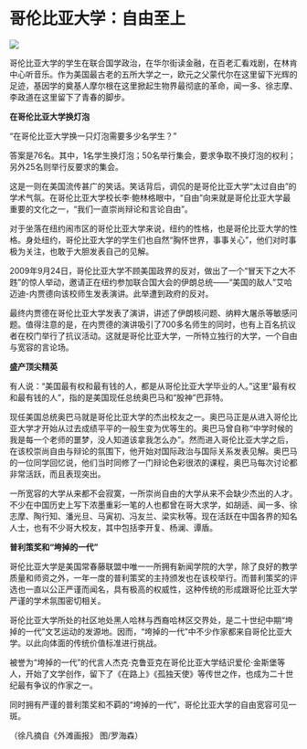 # 哥伦比亚大学：自由至上

![](http://www.yilinzazhi.com/images/yili/yili201314/yili20131435-1-l.jpg)

哥伦比亚大学的学生在联合国学政治，在华尔街读金融，在百老汇看戏剧，在林肯中心听音乐。作为美国最古老的五所大学之一，欧元之父蒙代尔在这里留下光辉的足迹，基因学的奠基人摩尔根在这里掀起生物界最彻底的革命，闻一多、徐志摩、李政道在这里留下了青春的脚步。 

**在哥伦比亚大学换灯泡**

“在哥伦比亚大学换一只灯泡需要多少名学生？” 

答案是76名。其中，1名学生换灯泡；50名举行集会，要求争取不换灯泡的权利；另外25名则举行反要求的集会。 

这是一则在美国流传甚广的笑话。笑话背后，调侃的是哥伦比亚大学“太过自由”的学术气氛。在哥伦比亚大学校长李·鲍林格眼中，“自由”向来就是哥伦比亚大学最重要的文化之一，“我们一直崇尚辩论和言论自由”。 

对于坐落在纽约闹市区的哥伦比亚大学来说，纽约的性格，也是哥伦比亚大学的性格。身处纽约，哥伦比亚大学的学生们也自然“胸怀世界，事事关心”，他们对时事极为关注，也敢于大胆发表自己的见解。 

2009年9月24日，哥伦比亚大学不顾美国政界的反对，做出了一个“冒天下之大不韪”的惊人举动，邀请正在纽约参加联合国大会的伊朗总统——“美国的敌人”艾哈迈迪-内贾德向该校师生发表演讲。此举遭到政府的反对。 

最终内贾德在哥伦比亚大学发表了演讲，讲述了伊朗核问题、纳粹大屠杀等敏感问题。值得注意的是，在内贾德的演讲吸引了700多名师生的同时，也有上百名抗议者在校门举行了抗议活动。这就是哥伦比亚大学，一所特立独行的大学，一个自由与宽容的言论场。 

**盛产顶尖精英**

有人说：“美国最有权和最有钱的人，都是从哥伦比亚大学毕业的人。”这里“最有权和最有钱的人”，指的是美国现任总统奥巴马和“股神”巴菲特。 

现任美国总统奥巴马就是哥伦比亚大学的杰出校友之一。奥巴马正是从进入哥伦比亚大学才开始从过去成绩平平的一般生变为优等生的。奥巴马曾自称“中学时候的我是每一个老师的噩梦，没人知道该拿我怎么办”。然而进入哥伦比亚大学之后，在该校崇尚自由与辩论的氛围下，他开始对国际政治与国际关系发表见解。奥巴马的一位同学回忆说，他们当时同修了一门辩论色彩很浓的课程，奥巴马每次讨论都非常活跃，而且表现突出。 

一所宽容的大学从来都不会寂寞，一所崇尚自由的大学从来不会缺少杰出的人才。不少在中国历史上写下浓墨重彩一笔的人也都曾在哥大求学，如胡适、闻一多、徐志摩、陶行知、潘光旦、马寅初、冯友兰、梁实秋等。现在活跃在中国各界的知名人士，也有不少哥大校友，其中包括李开复、杨澜、谭盾。 

**普利策奖和“垮掉的一代”**

哥伦比亚大学是美国常春藤联盟中唯一一所拥有新闻学院的大学，除了良好的教学质量和师资之外，一年一度的普利策奖的主持颁发也在该校举行。而普利策奖的评选也一直以公正严谨而闻名，具有极高的权威性，这种传统的形成跟哥伦比亚大学严谨的学术氛围密切相关。 

哥伦比亚大学所处的社区地处黑人哈林与西裔哈林区交界处，是二十世纪中期“垮掉的一代”文艺运动的发源地。因而，“垮掉的一代”中不少作家都来自哥伦比亚大学。以此向体面的传统价值标准进行挑战。 

被誉为“垮掉的一代”的代言人杰克·克鲁亚克在哥伦比亚大学结识爱伦·金斯堡等人，开始了文学创作，留下了《在路上》《孤独天使》等传世之作，也成为二十世纪最有争议的作家之一。 

同时拥有严谨的普利策奖和不羁的“垮掉的一代”，哥伦比亚大学的自由宽容可见一斑。 

（徐凡摘自《外滩画报》 图/罗海森）